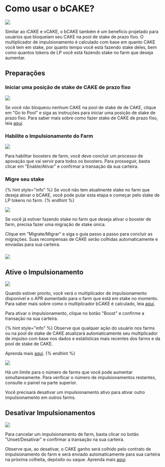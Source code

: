 # Como usar o bCAKE?

![](../../../.gitbook/assets/how-to-use-bCAKE.png)

Similar ao iCAKE e vCAKE, o bCAKE também é um benefício projetado para usuários que bloqueiam seu CAKE na pool de stake de prazo fixo. O multiplicador de impulsionamento é calculado com base em quanto CAKE você tem em stake, por quanto tempo você está fazendo stake deles, bem como quantos tokens de LP você está fazendo stake no farm que deseja aumentar.

## Preparações <a href="#preparations" id="preparations"></a>

### Iniciar uma posição de stake de CAKE de prazo fixo

![](<../../../.gitbook/assets/image (15) (1).png>)

Se você não bloqueou nenhum CAKE na pool de stake de de CAKE, clique em "Go to Pool" e siga as instruções para iniciar uma posição de stake de prazo fixo. Para saber mais sobre como fazer stake de CAKE de prazo fixo, leia [aqui](https://docs.pancakeswap.finance/v/portuguese-brazilian/products/pancakeswap-exchange).

### Habilite o Impulsionamente do Farm <a href="#enable-farm-boosters" id="enable-farm-boosters"></a>

![](<../../../.gitbook/assets/image (7) (2).png>)

Para habilitar boosters de farm, você deve concluir um processo de apovação que vai servir para todos os boosters. Para prosseguir, basta clicar em "Enable/Ativar" e confirmar a transação da sua carteira.

### Migre seu stake <a href="#migrate-your-stakings" id="migrate-your-stakings"></a>

{% hint style="info" %}
Se você não tem atualmente stake no farm que deseja ativar o bCAKE, você pode pular esta etapa e começar pelo stake de LP tokens no farm.
{% endhint %}

![](<../../../.gitbook/assets/image (11) (1).png>)

Se você já estiver fazendo stake no farm que deseja ativar o booster de farm, precisa fazer uma migração de stake única.&#x20;

Clique em "Migrate/Migrar" e siga o guia passo a passo para concluir as migrações. Suas recompensas de CAKE serão colhidas automaticamente e enviadas para sua carteira.

### ![](<../../../.gitbook/assets/image (9) (1).png>) <a href="#activate-boosters" id="activate-boosters"></a>

## Ative o Impulsionamento

![](<../../../.gitbook/assets/image (2) (2).png>)

Quando estiver pronto, você verá o multiplicador de impulsionamento disponível e o APR aumentado para o farm que está em stake no momento. Para saber mais sobre como o multiplicador bCAKE é calculado, leia [aqui](https://docs.pancakeswap.finance/v/portuguese-brazilian/products/yield-farming/bcake/faq).&#x20;

Para ativar o impulsionamento, clique no botão "Boost" e confirme a transação na sua carteira.

{% hint style="info" %}
Observe que qualquer ação do usuário nos farms ou na pool de stake de CAKE atualizará automaticamente seu multiplicador de impulso com base nos dados e estatísticas mais recentes dos farms e da pool de stake de CAKE.

Aprenda mais [aqui](https://docs.pancakeswap.finance/v/portuguese-brazilian/products/yield-farming/bcake/faq).&#x20;
{% endhint %}

![](<../../../.gitbook/assets/image (6) (1).png>)

Há um limite para o número de farms que você pode aumentar simultaneamente. Para verificar o número de impulsionamentos restantes, consulte o painel na parte superior.&#x20;

Você precisará desativar um impulsionamento ativo para ativar outro impulsionamento em outros farms.

## Desativar Impulsionamentos <a href="#unset-boosters" id="unset-boosters"></a>

![](<../../../.gitbook/assets/image (18) (1).png>)

Para cancelar um impulsionamento de farm, basta clicar no botão "Unset/Desativar" e confirmar a transação na sua carteira.

Observe que, ao desativar, o CAKE ganho será colhido pelo contrato de impulsionamento do farm e será enviado automaticamente para sua carteira na próxima colheita, depósito ou saque. Aprenda mais [aqui](https://docs.pancakeswap.finance/v/portuguese-brazilian/products/yield-farming/bcake/faq).&#x20;

